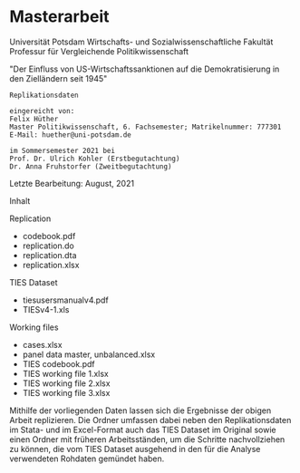 # Masterarbeit

Universität Potsdam
Wirtschafts- und Sozialwissenschaftliche Fakultät
Professur für Vergleichende Politikwissenschaft

"Der Einfluss von US-Wirtschaftssanktionen auf die Demokratisierung in den Zielländern seit 1945"
         
	Replikationsdaten

	eingereicht von:
	Felix Hüther
	Master Politikwissenschaft, 6. Fachsemester; Matrikelnummer: 777301
	E-Mail: huether@uni-potsdam.de

	im Sommersemester 2021 bei
	Prof. Dr. Ulrich Kohler (Erstbegutachtung)
	Dr. Anna Fruhstorfer (Zweitbegutachtung)
  
Letzte Bearbeitung: August, 2021


Inhalt

Replication
- codebook.pdf
- replication.do
- replication.dta
- replication.xlsx

TIES Dataset
- tiesusersmanualv4.pdf
- TIESv4-1.xls

Working files
- cases.xlsx
- panel data master, unbalanced.xlsx
- TIES codebook.pdf
- TIES working file 1.xlsx
- TIES working file 2.xlsx
- TIES working file 3.xlsx


Mithilfe der vorliegenden Daten lassen sich die Ergebnisse der obigen Arbeit replizieren.
Die Ordner umfassen dabei neben den Replikationsdaten im Stata- und im Excel-Format auch
das TIES Dataset im Original sowie einen Ordner mit früheren Arbeitsständen, um die Schritte
nachvollziehen zu können, die vom TIES Dataset ausgehend in den für die Analyse verwendeten
Rohdaten gemündet haben.
